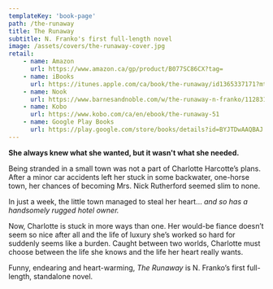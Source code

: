 ```yaml
---
templateKey: 'book-page'
path: /the-runaway
title: The Runaway
subtitle: N. Franko's first full-length novel
image: /assets/covers/the-runaway-cover.jpg
retail:
    - name: Amazon
      url: https://www.amazon.ca/gp/product/B077SC86CX?tag=
    - name: iBooks
      url: https://itunes.apple.com/ca/book/the-runaway/id1365337171?mt=11&ign-mpt=uo%3D4
    - name: Nook
      url: https://www.barnesandnoble.com/w/the-runaway-n-franko/1128317045?ean=2940155517795&st=AFF&2sid=Draft2Digital_7968444_NA&sourceId=AFFDraft2Digital
    - name: Kobo
      url: https://www.kobo.com/ca/en/ebook/the-runaway-51
    - name: Google Play Books
      url: https://play.google.com/store/books/details?id=BYJTDwAAQBAJ
---
```

**She always knew what she wanted, but it wasn't what she needed.**

Being stranded in a small town was not a part of Charlotte Harcotte’s plans. After a minor car accidents left her stuck in some backwater, one-horse town, her chances of becoming Mrs. Nick Rutherford seemed slim to none.

In just a week, the little town managed to steal her heart… _and so has a handsomely rugged hotel owner._

Now, Charlotte is stuck in more ways than one. Her would-be fiance doesn’t seem so nice after all and the life of luxury she’s worked so hard for suddenly seems like a burden. Caught between two worlds, Charlotte must choose between the life she knows and the life her heart really wants.

Funny, endearing and heart-warming, _The Runaway_ is N. Franko’s first full-length, standalone novel.